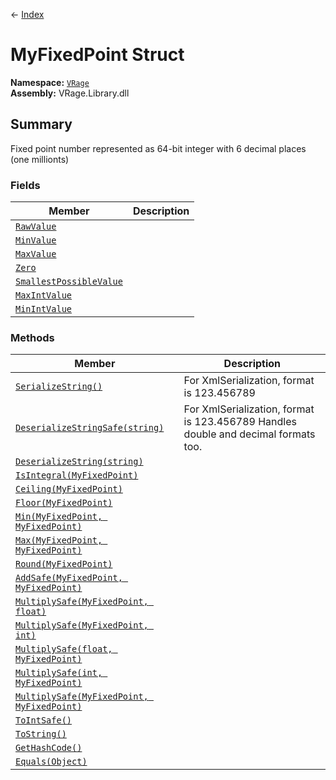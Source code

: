 ← [Index](ApiIndex)
# MyFixedPoint Struct
**Namespace:** [`VRage`](VRage)  
**Assembly:** VRage.Library.dll  
## Summary
Fixed point number represented as 64-bit integer with 6 decimal places (one millionts)
### Fields
|Member|Description|
|---|---|
|[`RawValue`](VRage.RawValue)||
|[`MinValue`](VRage.MinValue)||
|[`MaxValue`](VRage.MaxValue)||
|[`Zero`](VRage.Zero)||
|[`SmallestPossibleValue`](VRage.SmallestPossibleValue)||
|[`MaxIntValue`](VRage.MaxIntValue)||
|[`MinIntValue`](VRage.MinIntValue)||
### Methods
|Member|Description|
|---|---|
|[`SerializeString()`](VRage.SerializeString)|For XmlSerialization, format is 123.456789|
|[`DeserializeStringSafe(string)`](VRage.DeserializeStringSafe)|For XmlSerialization, format is 123.456789 Handles double and decimal formats too.|
|[`DeserializeString(string)`](VRage.DeserializeString)||
|[`IsIntegral(MyFixedPoint)`](VRage.IsIntegral)||
|[`Ceiling(MyFixedPoint)`](VRage.Ceiling)||
|[`Floor(MyFixedPoint)`](VRage.Floor)||
|[`Min(MyFixedPoint, MyFixedPoint)`](VRage.Min)||
|[`Max(MyFixedPoint, MyFixedPoint)`](VRage.Max)||
|[`Round(MyFixedPoint)`](VRage.Round)||
|[`AddSafe(MyFixedPoint, MyFixedPoint)`](VRage.AddSafe)||
|[`MultiplySafe(MyFixedPoint, float)`](VRage.MultiplySafe)||
|[`MultiplySafe(MyFixedPoint, int)`](VRage.MultiplySafe)||
|[`MultiplySafe(float, MyFixedPoint)`](VRage.MultiplySafe)||
|[`MultiplySafe(int, MyFixedPoint)`](VRage.MultiplySafe)||
|[`MultiplySafe(MyFixedPoint, MyFixedPoint)`](VRage.MultiplySafe)||
|[`ToIntSafe()`](VRage.ToIntSafe)||
|[`ToString()`](VRage.ToString)||
|[`GetHashCode()`](VRage.GetHashCode)||
|[`Equals(Object)`](VRage.Equals)||

